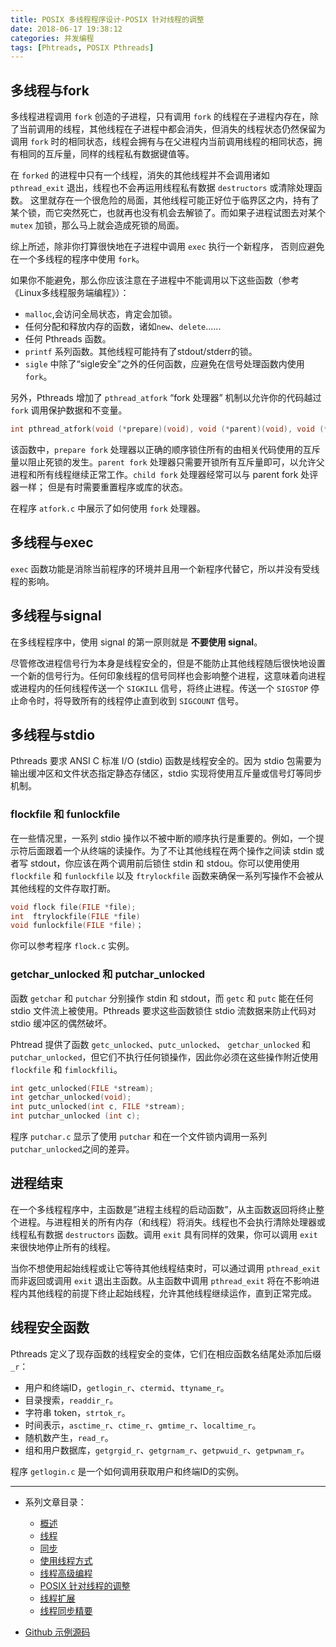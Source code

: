```yaml
---
title: POSIX 多线程程序设计-POSIX 针对线程的调整
date: 2018-06-17 19:38:12
categories: 并发编程
tags: [Phtreads, POSIX Pthreads]
---
```


## 多线程与fork

多线程进程调用 `fork` 创造的子进程，只有调用 `fork` 的线程在子进程内存在，除了当前调用的线程，其他线程在子进程中都会消失，但消失的线程状态仍然保留为调用 `fork` 时的相同状态，线程会拥有与在父进程内当前调用线程的相同状态，拥有相同的互斥量，同样的线程私有数据键值等。

在 `forked` 的进程中只有一个线程，消失的其他线程并不会调用诸如 `pthread_exit` 退出，线程也不会再运用线程私有数据 `destructors` 或清除处理函数。
这里就存在一个很危险的局面，其他线程可能正好位于临界区之内，持有了某个锁，而它突然死亡，也就再也没有机会去解锁了。而如果子进程试图去对某个 `mutex` 加锁，那么马上就会造成死锁的局面。

综上所述，除非你打算很快地在子进程中调用 `exec` 执行一个新程序， 否则应避免在一个多线程的程序中使用 `fork`。

<!--more-->

如果你不能避免，那么你应该注意在子进程中不能调用以下这些函数（参考《Linux多线程服务端编程》）：

- `malloc`,会访问全局状态，肯定会加锁。
- 任何分配和释放内存的函数，诸如`new`、`delete`......
- 任何 Pthreads 函数。
- `printf` 系列函数。其他线程可能持有了stdout/stderr的锁。
- `sigle` 中除了“sigle安全”之外的任何函数，应避免在信号处理函数内使用 `fork`。

另外，Pthreads 增加了 `pthread_atfork` “fork 处理器” 机制以允许你的代码越过 `fork` 调用保护数据和不变量。

```c
int pthread_atfork(void (*prepare)(void), void (*parent)(void), void (*child)(void));
```

该函数中，`prepare fork` 处理器以正确的顺序锁住所有的由相关代码使用的互斥量以阻止死锁的发生。`parent fork` 处理器只需要开锁所有互斥量即可，以允许父进程和所有线程继续正常工作。`child fork` 处理器经常可以与 parent fork 处评器一样； 但是有时需要重置程序或库的状态。

在程序 `atfork.c` 中展示了如何使用 `fork` 处理器。

## 多线程与exec

`exec` 函数功能是消除当前程序的环境并且用一个新程序代替它，所以并没有受线程的影响。

## 多线程与signal

在多线程程序中，使用 signal 的第一原则就是 **不要使用 signal**。

尽管修改进程信号行为本身是线程安全的，但是不能防止其他线程随后很快地设置一个新的信号行为。任何印象线程的信号同样也会影响整个进程，这意味着向进程或进程内的任何线程传送一个 `SIGKILL` 信号，将终止进程。传送一个 `SIGSTOP` 停止命令时，将导致所有的线程停止直到收到 `SIGCOUNT` 信号。

## 多线程与stdio

Pthreads 要求 ANSI C 标准 I/O (stdio) 函数是线程安全的。因为 stdio 包需要为输出缓冲区和文件状态指定静态存储区，stdio 实现将使用互斥量或信号灯等同步机制。

### flockfile 和 funlockfile

在一些情况里，一系列 stdio 操作以不被中断的顺序执行是重要的。例如，一个提示符后面跟着一个从终端的读操作。为了不让其他线程在两个操作之间读 stdin 或者写
stdout，你应该在两个调用前后锁住 stdin 和 stdou。你可以使用使用 `flockfile` 和 `funlockfile` 以及 `ftrylockfile` 函数来确保一系列写操作不会被从其他线程的文件存取打断。

```c
void flock file(FILE *file);
int  ftrylockfile(FILE *file)
void funlockfile(FILE *file)；
```

你可以参考程序 `flock.c` 实例。

### getchar_unlocked 和 putchar_unlocked

函数 `getchar` 和 `putchar` 分别操作 stdin 和 stdout，而 `getc` 和 `putc` 能在任何stdio 文件流上被使用。Pthreads 要求这些函数锁住 stdio 流数据来防止代码对 stdio 缓冲区的偶然破坏。

Phtread 提供了函数 `getc_unlocked`、`putc_unlocked`、 `getchar_unlocked` 和 `putchar_unlocked`，但它们不执行任何锁操作，因此你必须在这些操作附近使用 `flockfile` 和 `fimlockfili`。

```c
int getc_unlocked(FILE *stream);
int getchar_unlocked(void);
int putc_unlocked(int c, FILE *stream);
int putchar_unlocked (int c);
```

程序 `putchar.c` 显示了使用 `putchar` 和在一个文件锁内调用一系列 `putchar_unlocked`之间的差异。

## 进程结束

在一个多线程程序中，主函数是”进程主线程的启动函数”，从主函数返回将终止整个进程。与进程相关的所有内存（和线程）将消失。线程也不会执行清除处理器或线程私有数据 `destructors` 函数。调用 `exit` 具有同样的效果，你可以调用 `exit` 来很快地停止所有的线程。

当你不想使用起始线程或让它等待其他线程结束时，可以通过调用 `pthread_exit` 而非返回或调用 `exit` 退出主函数。从主函数中调用 `pthread_exit` 将在不影响进程内其他线程的前提下终止起始线程，允许其他线程继续运作，直到正常完成。

## 线程安全函数

Pthreads 定义了现存函数的线程安全的变体，它们在相应函数名结尾处添加后缀 `_r`：

- 用户和终端ID，`getlogin_r`、`ctermid`、`ttyname_r`。
- 目录搜索，`readdir_r`。
- 字符串 token，`strtok_r`。
- 时间表示，`asctime_r`、`ctime_r`、`gmtime_r`、`localtime_r`。
- 随机数产生，`read_r`。
- 组和用户数据库，`getgrgid_r`、`getgrnam_r`、`getpwuid_r`、`getpwnam_r`。

程序 `getlogin.c` 是一个如何调用获取用户和终端ID的实例。

---

* 系列文章目录：
  * [概述](/2018/06/01/programming_with_posix_pthreads_01/)
  * [线程](/2018/06/05/programming_with_posix_pthreads_02/)
  * [同步](/2018/06/07/programming_with_posix_pthreads_03/)
  * [使用线程方式](/2018/06/09/programming_with_posix_pthreads_04/)
  * [线程高级编程](/2018/06/12/programming_with_posix_pthreads_05/)
  * [POSIX 针对线程的调整](/2018/06/17/programming_with_posix_pthreads_06/)
  * [线程扩展](/2018/06/20/programming_with_posix_pthreads_07/)
  * [线程同步精要](/2018/06/25/programming_with_posix_pthreads_08/)


* [Github 示例源码](https://github.com/Veinin/programming-with-POSIX-threads-tutorials)